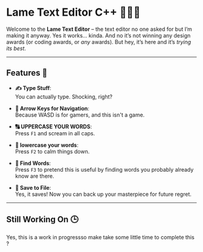 # Lame Text Editor C++ 📄🤷‍♂️

Welcome to the **Lame Text Editor** – the text editor no one asked for but I’m making it anyway. Yes  it works... kinda. And no it’s not winning any design awards (or coding awards, or *any* awards). But hey, it’s here and it’s *trying its best*.

---

## Features 🚀

- **✍️ Type Stuff**:  
  You can actually type. Shocking, right?  

- **🚀 Arrow Keys for Navigation**:  
  Because WASD is for gamers, and this isn't a game.  

- **🔠 UPPERCASE YOUR WORDS**:  
  Press `F1` and scream in all caps.  

- **🔡 lowercase your words**:  
  Press `F2` to calm things down.  

- **🔎 Find Words**:  
  Press `F3` to pretend this is useful by finding words you probably already know are there.  

- **💾 Save to File**:  
  Yes, it saves! Now you can back up your masterpiece for future regret.  

---

## Still Working On 🕒

Yes, this is a work in progressso make take some little time to complete this ?
